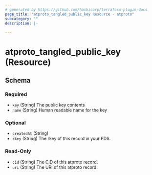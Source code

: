 ```yaml
---
# generated by https://github.com/hashicorp/terraform-plugin-docs
page_title: "atproto_tangled_public_key Resource - atproto"
subcategory: ""
description: |-
  
---
```


# atproto_tangled_public_key (Resource)





<!-- schema generated by tfplugindocs -->
## Schema

### Required

- `key` (String) The public key contents
- `name` (String) Human readable name for the key

### Optional

- `createdAt` (String)
- `rkey` (String) The rkey of this record in your PDS.

### Read-Only

- `cid` (String) The CID of this atproto record.
- `uri` (String) The URI of this atproto record.
